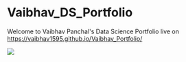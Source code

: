 # Vaibhav_DS_Portfolio

Welcome to Vaibhav Panchal's Data Science Portfolio live on https://vaibhav1595.github.io/Vaibhav_Portfolio/

![](https://github.com/vaibhav1595/Vaibhav_Portfolio/blob/master/ds.gif)
